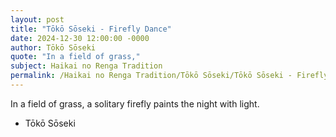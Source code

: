 ```yaml
---
layout: post
title: "Tōkō Sōseki - Firefly Dance"
date: 2024-12-30 12:00:00 -0000
author: Tōkō Sōseki
quote: "In a field of grass,"
subject: Haikai no Renga Tradition
permalink: /Haikai no Renga Tradition/Tōkō Sōseki/Tōkō Sōseki - Firefly Dance
---
```


In a field of grass,
a solitary firefly
paints the night with light.

- Tōkō Sōseki
